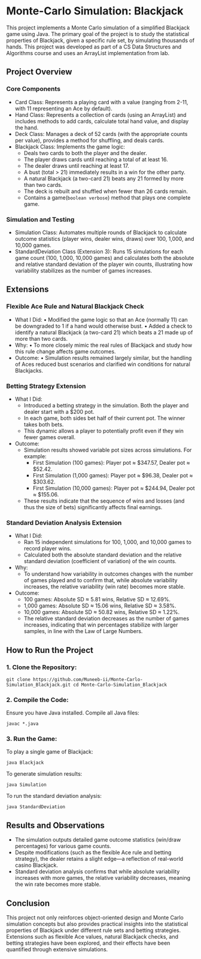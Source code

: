 # Monte-Carlo Simulation: Blackjack

This project implements a Monte Carlo simulation of a simplified Blackjack game using Java. The primary goal of the project is to study the statistical properties of Blackjack, given a specific rule set, by simulating thousands of hands. This project was developed as part of a CS Data Structures and Algorithms course and uses an ArrayList implementation from lab.

## Project Overview

### Core Components
- Card Class: Represents a playing card with a value (ranging from 2-11, with 11 representing an Ace by default).
- Hand Class: Represents a collection of cards (using an ArrayList) and includes methods to add cards, calculate total hand value, and display the hand.
- Deck Class: Manages a deck of 52 cards (with the appropriate counts per value), provides a method for shuffling, and deals cards.
- Blackjack Class: Implements the game logic:
  - Deals two cards to both the player and the dealer.
  - The player draws cards until reaching a total of at least 16.
  - The dealer draws until reaching at least 17.
  - A bust (total > 21) immediately results in a win for the other party.
  - A natural Blackjack (a two-card 21) beats any 21 formed by more than two cards.
  - The deck is rebuilt and shuffled when fewer than 26 cards remain.
  - Contains a game(`boolean verbose`) method that plays one complete game.

### Simulation and Testing
- Simulation Class: Automates multiple rounds of Blackjack to calculate outcome statistics (player wins, dealer wins, draws) over 100, 1,000, and 10,000 games.
- StandardDeviation Class (Extension 3): Runs 15 simulations for each game count (100, 1,000, 10,000 games) and calculates both the absolute and relative standard deviation of the player win counts, illustrating how variability stabilizes as the number of games increases.

## Extensions

### Flexible Ace Rule and Natural Blackjack Check
- What I Did:
	  •	Modified the game logic so that an Ace (normally 11) can be downgraded to 1 if a hand would otherwise bust.
	  •	Added a check to identify a natural Blackjack (a two-card 21) which beats a 21 made up of more than two cards.
- Why:
	  •	To more closely mimic the real rules of Blackjack and study how this rule change affects game outcomes.
- Outcome:
    • Simulation results remained largely similar, but the handling of Aces reduced bust scenarios and clarified win conditions for natural Blackjacks.

### Betting Strategy Extension
- What I Did:
  - Introduced a betting strategy in the simulation. Both the player and dealer start with a $200 pot.
  - In each game, both sides bet half of their current pot. The winner takes both bets.
  - This dynamic allows a player to potentially profit even if they win fewer games overall.
- Outcome:
  - Simulation results showed variable pot sizes across simulations. For example:
    - First Simulation (100 games): Player pot ≈ $347.57, Dealer pot ≈ $52.42.
    - First Simulation (1,000 games): Player pot ≈ $96.38, Dealer pot ≈ $303.62.
    - First Simulation (10,000 games): Player pot ≈ $244.94, Dealer pot ≈ $155.06.
  - These results indicate that the sequence of wins and losses (and thus the size of bets) significantly affects final earnings.

### Standard Deviation Analysis Extension
- What I Did:
  - Ran 15 independent simulations for 100, 1,000, and 10,000 games to record player wins.
  - Calculated both the absolute standard deviation and the relative standard deviation (coefficient of variation) of the win counts.
- Why:
  - To understand how variability in outcomes changes with the number of games played and to confirm that, while absolute variability increases, the relative variability (win rate) becomes more stable.
- Outcome:
  - 100 games: Absolute SD ≈ 5.81 wins, Relative SD ≈ 12.69%.
  - 1,000 games: Absolute SD ≈ 15.06 wins, Relative SD ≈ 3.58%.
  - 10,000 games: Absolute SD ≈ 50.82 wins, Relative SD ≈ 1.22%.
  - The relative standard deviation decreases as the number of games increases, indicating that win percentages stabilize with larger samples, in line with the Law of Large Numbers.

## How to Run the Project

### 1.	Clone the Repository:

`git clone https://github.com/Muneeb-ii/Monte-Carlo-Simulation_Blackjack.git
cd Monte-Carlo-Simulation_Blackjack`


### 2.	Compile the Code:
Ensure you have Java installed. Compile all Java files:

`javac *.java`


### 3.	Run the Game:
To play a single game of Blackjack:

`java Blackjack`

To generate simulation results:

`java Simulation`

To run the standard deviation analysis:

`java StandardDeviation`



## Results and Observations
- The simulation outputs detailed game outcome statistics (win/draw percentages) for various game counts.
- Despite modifications (such as the flexible Ace rule and betting strategy), the dealer retains a slight edge—a reflection of real-world casino Blackjack.
- Standard deviation analysis confirms that while absolute variability increases with more games, the relative variability decreases, meaning the win rate becomes more stable.

## Conclusion

This project not only reinforces object-oriented design and Monte Carlo simulation concepts but also provides practical insights into the statistical properties of Blackjack under different rule sets and betting strategies. Extensions such as flexible Ace values, natural Blackjack checks, and betting strategies have been explored, and their effects have been quantified through extensive simulations.

